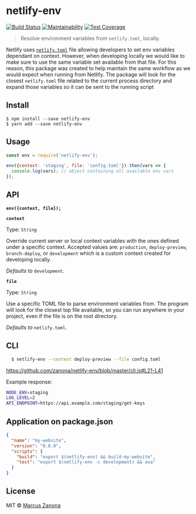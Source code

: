 # netlify-env
[![Build Status](https://travis-ci.org/zanona/netlify-env.svg?branch=master)](https://travis-ci.org/zanona/netlify-env)
[![Maintainability](https://api.codeclimate.com/v1/badges/59989c272db531c46b37/maintainability)](https://codeclimate.com/repos/5bbc57bc5ecec92c460008fe/maintainability)
[![Test Coverage](https://api.codeclimate.com/v1/badges/59989c272db531c46b37/test_coverage)](https://codeclimate.com/repos/5bbc57bc5ecec92c460008fe/test_coverage)

> Resolve environment variables from `netlify.toml`, locally.

Netlify uses [`netlify.toml`](https://www.netlify.com/docs/netlify-toml-reference/)
file allowing developers to set env variables dependant on context.
However, when developing locally we would like to make sure to use the same
variable set available from that file.
For this reason, this package was created to help maintain the same workflow as
we would expect when running from Netlify.
The package will look for the closest `netlify.toml` file related to the
current process directory and expand those variables so it can be sent to the
running script


## Install

```
$ npm install --save netlify-env
$ yarn add --save netlify-env
```

## Usage

```js
const env = require('netlify-env');

env({context: 'staging', file: 'config.toml'}).then(vars => {
  console.log(vars); // object containing all available env vars
});

```

## API

**`env({context, file});`**

**`context`**

Type: `String`

Override current server or local context variables with the ones defined under
a specific context.
Accepted values are: `production`, `deploy-preview`, `branch-deploy`, or `development`
which is a custom context created for developing locally.

*Defaults to* `development`.

**`file`**

Type: `String`

Use a specific TOML file to parse environment variables from.
The program will look for the closest top file available, so you can run
anywhere in your project, even if the file is on the root directory.

*Defaults to* `netlify.toml`.


## CLI


```bash
  $ netlify-env --context deploy-preview --file config.toml
```

https://github.com/zanona/netlify-env/blob/master/cli.js#L21-L41

Example response:
```bash
NODE_ENV=staging
LOG_LEVEL=2
API_ENDPOINT=https://api.example.com/staging/get-keys
```

## Application on package.json

```json
{
  "name": "my-website",
  "version": "0.0.0",
  "scripts": {
    "build": "export $(netlify-env) && build-my-website",
    "test": "export $(netlify-env -c development) && ava"
  }
}
```

## License

MIT © [Marcus Zanona](https://zanona.co)
